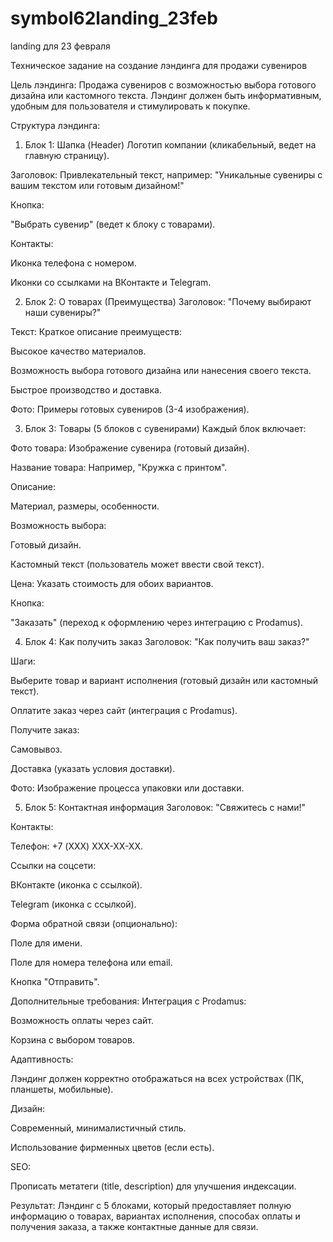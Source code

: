 # symbol62landing_23feb
landing для 23 февраля

Техническое задание на создание лэндинга для продажи сувениров

Цель лэндинга:
Продажа сувениров с возможностью выбора готового дизайна или кастомного текста. Лэндинг должен быть информативным, удобным для пользователя и стимулировать к покупке.

Структура лэндинга:
1. Блок 1: Шапка (Header)
Логотип компании (кликабельный, ведет на главную страницу).

Заголовок: Привлекательный текст, например:
"Уникальные сувениры с вашим текстом или готовым дизайном!"

Кнопка:

"Выбрать сувенир" (ведет к блоку с товарами).

Контакты:

Иконка телефона с номером.

Иконки со ссылками на ВКонтакте и Telegram.

2. Блок 2: О товарах (Преимущества)
Заголовок:
"Почему выбирают наши сувениры?"

Текст:
Краткое описание преимуществ:

Высокое качество материалов.

Возможность выбора готового дизайна или нанесения своего текста.

Быстрое производство и доставка.

Фото:
Примеры готовых сувениров (3-4 изображения).

3. Блок 3: Товары (5 блоков с сувенирами)
Каждый блок включает:

Фото товара: Изображение сувенира (готовый дизайн).

Название товара: Например, "Кружка с принтом".

Описание:

Материал, размеры, особенности.

Возможность выбора:

Готовый дизайн.

Кастомный текст (пользователь может ввести свой текст).

Цена: Указать стоимость для обоих вариантов.

Кнопка:

"Заказать" (переход к оформлению через интеграцию с Prodamus).

4. Блок 4: Как получить заказ
Заголовок:
"Как получить ваш заказ?"

Шаги:

Выберите товар и вариант исполнения (готовый дизайн или кастомный текст).

Оплатите заказ через сайт (интеграция с Prodamus).

Получите заказ:

Самовывоз.

Доставка (указать условия доставки).

Фото:
Изображение процесса упаковки или доставки.

5. Блок 5: Контактная информация
Заголовок:
"Свяжитесь с нами!"

Контакты:

Телефон: +7 (XXX) XXX-XX-XX.

Ссылки на соцсети:

ВКонтакте (иконка с ссылкой).

Telegram (иконка с ссылкой).

Форма обратной связи (опционально):

Поле для имени.

Поле для номера телефона или email.

Кнопка "Отправить".

Дополнительные требования:
Интеграция с Prodamus:

Возможность оплаты через сайт.

Корзина с выбором товаров.

Адаптивность:

Лэндинг должен корректно отображаться на всех устройствах (ПК, планшеты, мобильные).

Дизайн:

Современный, минималистичный стиль.

Использование фирменных цветов (если есть).

SEO:

Прописать метатеги (title, description) для улучшения индексации.

Результат:
Лэндинг с 5 блоками, который предоставляет полную информацию о товарах, вариантах исполнения, способах оплаты и получения заказа, а также контактные данные для связи.